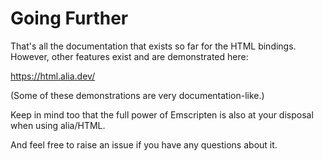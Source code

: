 Going Further
=============

That's all the documentation that exists so far for the HTML bindings. However,
other features exist and are demonstrated here:

https://html.alia.dev/

(Some of these demonstrations are very documentation-like.)

Keep in mind too that the full power of Emscripten is also at your disposal
when using alia/HTML.

And feel free to raise an issue if you have any questions about it.
